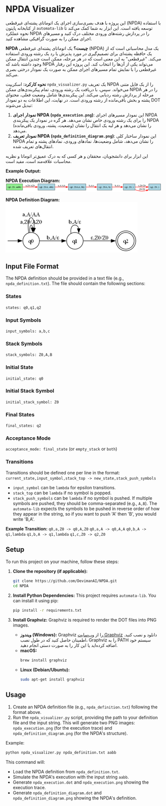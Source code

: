 # NPDA Visualizer

این پروژه با هدف بصری‌سازی اجرای یک اتوماتای پشته‌ای غیرقطعی (NPDA) با استفاده از کتابخانه پایتون `automata-lib` توسعه یافته است. این ابزار به شما کمک می‌کند تا نحوه عملکرد NPDA را در پردازش رشته‌های ورودی مختلف درک کنید و مسیرهای اجرای ممکن را به صورت گرافیکی مشاهده کنید.

**NPDA چیست؟**
یک اتوماتای پشته‌ای غیرقطعی (NPDA) یک مدل محاسباتی است که از یک حافظه پشته‌ای برای تصمیم‌گیری در مورد پذیرش یا رد یک رشته ورودی استفاده می‌کند. "غیرقطعی" به این معنی است که در هر مرحله، ممکن است چندین انتقال ممکن وجود داشته باشد که NPDA می‌تواند یکی از آن‌ها را انتخاب کند. این پروژه این رفتار غیرقطعی را با نمایش تمام مسیرهای اجرای ممکن به صورت یک نمودار درختی بصری می‌کند.

**نحوه کارکرد:**
اسکریپت `npda_visualizer.py` یک تعریف NPDA را از یک فایل متنی می‌خواند. سپس، با دریافت یک رشته ورودی، تمام پیکربندی‌های ممکن NPDA را در هر مرحله از پردازش رشته ردیابی می‌کند. این پیکربندی‌ها شامل وضعیت فعلی، محتوای پشته و بخش باقی‌مانده از رشته ورودی است. در نهایت، این اطلاعات به دو نمودار DOT تبدیل می‌شوند:
1.  **نمودار اجرای NPDA (`npda_execution.png`)**: این نمودار مسیرهای اجرای NPDA را برای یک رشته ورودی خاص نشان می‌دهد. هر گره در نمودار یک پیکربندی NPDA (وضعیت، پشته، ورودی باقی‌مانده) را نشان می‌دهد و هر لبه یک انتقال را نشان می‌دهد.
2.  **نمودار تعریف NPDA (`npda_definition_diagram.png`)**: این نمودار ساختار کلی NPDA را نشان می‌دهد، شامل وضعیت‌ها، نمادهای ورودی، نمادهای پشته و تمام انتقال‌های تعریف شده.

این ابزار برای دانشجویان، محققان و هر کسی که به درک عمیق‌تر اتوماتا و نظریه محاسبات علاقه‌مند است، مفید است.

**Example Output:**

**NPDA Execution Diagram:**
![NPDA Execution Diagram](npda_execution.png)

**NPDA Definition Diagram:**
![NPDA Definition Diagram](npda_definition_diagram.png)

## Input File Format

The NPDA definition should be provided in a text file (e.g., `npda_definition.txt`). The file should contain the following sections:

### States
`states: q0,q1,q2`

### Input Symbols
`input_symbols: a,b,c`

### Stack Symbols
`stack_symbols: Z0,A,B`

### Initial State
`initial_state: q0`

### Initial Stack Symbol
`initial_stack_symbol: Z0`

### Final States
`final_states: q2`

### Acceptance Mode
`acceptance_mode: final_state` (or `empty_stack` or `both`)

### Transitions
Transitions should be defined one per line in the format:
`current_state,input_symbol,stack_top -> new_state,stack_push_symbols`

- `input_symbol` can be `lambda` for epsilon transitions.
- `stack_top` can be `lambda` if no symbol is popped.
- `stack_push_symbols` can be `lambda` if no symbol is pushed. If multiple symbols are pushed, they should be comma-separated (e.g., `A,B`). The `automata-lib` expects the symbols to be pushed in reverse order of how they appear in the string, so if you want to push 'A' then 'B', you would write 'B,A'.

**Example Transition:**
`q0,a,Z0 -> q0,A,Z0`
`q0,a,A -> q0,A,A`
`q0,b,A -> q1,lambda`
`q1,b,A -> q1,lambda`
`q1,c,Z0 -> q2,Z0`

## Setup

To run this project on your machine, follow these steps:

1.  **Clone the repository (if applicable):**
    ```bash
    git clone https://github.com/DevimanAI/NPDA.git
    cd NPDA
    ```

2.  **Install Python Dependencies:**
    This project requires `automata-lib`. You can install it using pip:
    ```bash
    pip install -r requirements.txt
    ```

3.  **Install Graphviz:**
    Graphviz is required to render the DOT files into PNG images.
    -   **ویندوز (Windows):** Graphviz را از [وب‌سایت Graphviz](https://graphviz.org/download/windows/) دانلود و نصب کنید. اطمینان حاصل کنید که در طول نصب، Graphviz را به PATH سیستم خود اضافه کرده‌اید یا این کار را به صورت دستی انجام دهید.
    -   **macOS:**
        ```bash
        brew install graphviz
        ```
    -   **Linux (Debian/Ubuntu):**
        ```bash
        sudo apt-get install graphviz
        ```

## Usage

1.  Create an NPDA definition file (e.g., `npda_definition.txt`) following the format above.
2.  Run the `npda_visualizer.py` script, providing the path to your definition file and the input string. This will generate two PNG images: `npda_execution.png` (for the execution trace) and `npda_definition_diagram.png` (for the NPDA's structure).

Example:
```bash
python npda_visualizer.py npda_definition.txt aabb
```

This command will:
-   Load the NPDA definition from `npda_definition.txt`.
-   Simulate the NPDA's execution with the input string `aabb`.
-   Generate `npda_execution.dot` and `npda_execution.png` showing the execution trace.
-   Generate `npda_definition_diagram.dot` and `npda_definition_diagram.png` showing the NPDA's definition.